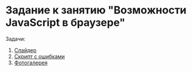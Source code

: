 Задание к занятию "Возможности JavaScript в браузере"
===

Задачи:

1. [Слайдер](./slider/)
2. [Скрипт с ошибками](./errors/)
3. [Фотогалерея](./gallery/)
